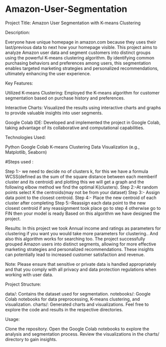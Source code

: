 # Amazon-User-Segmentation
Project Title: Amazon User Segmentation with K-means Clustering

Description:

Everyone have unique homepage in amazon.com because they uses their last/previous data to next how your homepage visible. This project aims to analyze Amazon user data and segment customers into distinct groups using the powerful K-means clustering algorithm. By identifying common purchasing behaviors and preferences among users, this segmentation enables targeted marketing strategies and personalized recommendations, ultimately enhancing the user experience.

Key Features:

Utilized K-means Clustering: Employed the K-means algorithm for customer segmentation based on purchase history and preferences.

Interactive Charts: Visualized the results using interactive charts and graphs to provide valuable insights into user segments.

Google Colab IDE: Developed and implemented the project in Google Colab, taking advantage of its collaborative and computational capabilities.

Technologies Used:

Python
Google Colab
K-means Clustering
Data Visualization (e.g., Matplotlib, Seaborn)

#Steps used : 

Step 1:- we need to decide no of clusters k, for this we have a formula WCSS(defined as the sum of the square distance between each memberif cluster and its centroid)
        and plotting this we will get a graph and the following elbow method we find the optimal K(clusters).
Step 2:-At random points select K the centroids(may not be from your dataset)
Step 3:- Assign data point to the closest centroid.
Step 4:- Place the new centroid of each cluster after completing
Step 5:-Reassign each data point to the new closest centroid if any reassignment took place go to step 4 otherwise go to FIN
then your model is ready 
Based on this algorithm we have designed the project.

Results:
In this project we took Annual income and ratings as parameters for clustering if you want you would take more parameters for clustering..
And also this algorithm works for searching too. 
The project successfully grouped Amazon users into distinct segments, allowing for more effective marketing strategies and personalized recommendations. These insights can potentially lead to increased customer satisfaction and revenue.

Note: Please ensure that sensitive or private data is handled appropriately and that you comply with all privacy and data protection regulations when working with user data.

Project Structure:

data/: Contains the dataset used for segmentation.
notebooks/: Google Colab notebooks for data preprocessing, K-means clustering, and visualization.
charts/: Generated charts and visualizations.
Feel free to explore the code and results in the respective directories.

Usage:

Clone the repository.
Open the Google Colab notebooks to explore the analysis and segmentation process.
Review the visualizations in the charts/ directory to gain insights.
